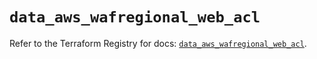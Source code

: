 # `data_aws_wafregional_web_acl`

Refer to the Terraform Registry for docs: [`data_aws_wafregional_web_acl`](https://registry.terraform.io/providers/hashicorp/aws/6.0.0/docs/data-sources/wafregional_web_acl).
